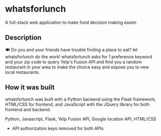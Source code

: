 # whatsforlunch

A full-stack web application to make food decision making easier.

## Description
🍽️ Do you and your friends have trouble finding a place to eat? let whatsforlunch do the work! whatsforlunch asks for 1 preference keyword and your zip code to query Yelp's Fusion API and find you a random restaurant in your area to make the choice easy and expose you to new local restaurants.

## How it was built
whatsforlunch was built with a Python backend using the Flask framework, HTML/CSS for frontend, and JavaScript with the JQuery library for both frontend and backend. 

Python, Javascript, Flask, Yelp Fusion API, Google location API, HTML/CSS
* API authorization keys removed for both APIs 
